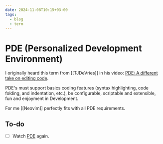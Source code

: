 ```yaml
---
date: 2024-11-08T10:15+03:00
tags:
  - blog
  - term
---
```


# PDE (Personalized Development Environment)

I originally heard this term from [[TJDeVries]] in his video:
[PDE: A different take on editing code](https://www.youtube.com/watch?v=QMVIJhC9Veg).

PDE's must support basics coding features (syntax highlighting, code folding,
and indentation, etc.), be configurable, scriptable and extensible, fun and
enjoyment in Development.

For me [[Neovim]] perfectly fits with all PDE requirements.

## To-do

- [ ] Watch [PDE](https://www.youtube.com/watch?v=QMVIJhC9Veg) again.
